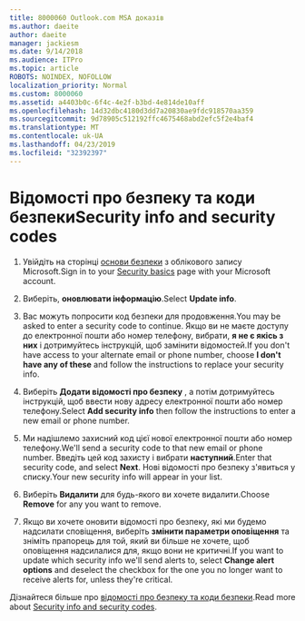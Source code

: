 ```yaml
---
title: 8000060 Outlook.com MSA доказів
ms.author: daeite
author: daeite
manager: jackiesm
ms.date: 9/14/2018
ms.audience: ITPro
ms.topic: article
ROBOTS: NOINDEX, NOFOLLOW
localization_priority: Normal
ms.custom: 8000060
ms.assetid: a4403b0c-6f4c-4e2f-b3bd-4e814de10aff
ms.openlocfilehash: 14d32dbc4180d3dd7a20830ae9fdc918570aa359
ms.sourcegitcommit: 9d78905c512192ffc4675468abd2efc5f2e4baf4
ms.translationtype: MT
ms.contentlocale: uk-UA
ms.lasthandoff: 04/23/2019
ms.locfileid: "32392397"
---
```

# <a name="security-info-and-security-codes"></a><span data-ttu-id="9596f-102">Відомості про безпеку та коди безпеки</span><span class="sxs-lookup"><span data-stu-id="9596f-102">Security info and security codes</span></span>

1. <span data-ttu-id="9596f-103">Увійдіть на сторінці [основи безпеки](https://account.microsoft.com/security) з облікового запису Microsoft.</span><span class="sxs-lookup"><span data-stu-id="9596f-103">Sign in to your [Security basics](https://account.microsoft.com/security) page with your Microsoft account.</span></span> 
    
2. <span data-ttu-id="9596f-104">Виберіть, **оновлювати інформацію**.</span><span class="sxs-lookup"><span data-stu-id="9596f-104">Select **Update info**.</span></span> 
    
3. <span data-ttu-id="9596f-105">Вас можуть попросити код безпеки для продовження.</span><span class="sxs-lookup"><span data-stu-id="9596f-105">You may be asked to enter a security code to continue.</span></span> <span data-ttu-id="9596f-106">Якщо ви не маєте доступу до електронної пошти або номер телефону, вибрати, **я не є якісь з них** і дотримуйтесь інструкцій, щоб замінити відомостей.</span><span class="sxs-lookup"><span data-stu-id="9596f-106">If you don't have access to your alternate email or phone number, choose **I don't have any of these** and follow the instructions to replace your security info.</span></span> 
    
4. <span data-ttu-id="9596f-107">Виберіть **Додати відомості про безпеку** , а потім дотримуйтесь інструкцій, щоб ввести нову адресу електронної пошти або номер телефону.</span><span class="sxs-lookup"><span data-stu-id="9596f-107">Select **Add security info** then follow the instructions to enter a new email or phone number.</span></span> 
    
5. <span data-ttu-id="9596f-108">Ми надішлемо захисний код цієї нової електронної пошти або номер телефону.</span><span class="sxs-lookup"><span data-stu-id="9596f-108">We'll send a security code to that new email or phone number.</span></span> <span data-ttu-id="9596f-109">Введіть цей код захисту і вибрати **наступний**.</span><span class="sxs-lookup"><span data-stu-id="9596f-109">Enter that security code, and select **Next**.</span></span> <span data-ttu-id="9596f-110">Нові відомості про безпеку з'явиться у списку.</span><span class="sxs-lookup"><span data-stu-id="9596f-110">Your new security info will appear in your list.</span></span> 
    
6. <span data-ttu-id="9596f-111">Виберіть **Видалити** для будь-якого ви хочете видалити.</span><span class="sxs-lookup"><span data-stu-id="9596f-111">Choose **Remove** for any you want to remove.</span></span> 
    
7. <span data-ttu-id="9596f-112">Якщо ви хочете оновити відомості про безпеку, які ми будемо надсилати сповіщення, виберіть **змінити параметри оповіщення** та зніміть прапорець для той, який ви більше не хочете, щоб оповіщення надсилалися для, якщо вони не критичні.</span><span class="sxs-lookup"><span data-stu-id="9596f-112">If you want to update which security info we'll send alerts to, select **Change alert options** and deselect the checkbox for the one you no longer want to receive alerts for, unless they're critical.</span></span> 
    
<span data-ttu-id="9596f-113">Дізнайтеся більше про [відомості про безпеку та коди безпеки](https://support.microsoft.com/help/12428/).</span><span class="sxs-lookup"><span data-stu-id="9596f-113">Read more about [Security info and security codes](https://support.microsoft.com/help/12428/).</span></span>
  

